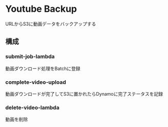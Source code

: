 # Youtube Backup

URLからS3に動画データをバックアップする

## 構成
### submit-job-lambda
動画ダウンロード処理をBatchに登録

### complete-video-upload
動画ダウンロードが完了してS3に置かれたらDynamoに完了ステータスを記録

### delete-video-lambda
動画を削除

